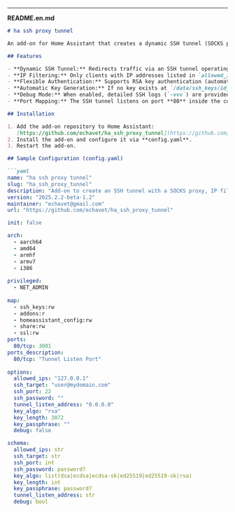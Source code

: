 
---

**README.en.md**

```markdown
# ha ssh proxy tunnel

An add-on for Home Assistant that creates a dynamic SSH tunnel (SOCKS proxy) with IP-based access filtering and flexible authentication (RSA key or password).

## Features

- **Dynamic SSH Tunnel:** Redirects traffic via an SSH tunnel operating as a SOCKS proxy.
- **IP Filtering:** Only clients with IP addresses listed in `allowed_ips` can access the tunnel.
- **Flexible Authentication:** Supports RSA key authentication (automatically generated if needed) or a password.
- **Automatic Key Generation:** If no key exists at `/data/ssh_keys/id_tunnel`, a new RSA key pair is generated using the configured parameters. The public key is output in the logs so you can add it to the remote server.
- **Debug Mode:** When enabled, detailed SSH logs (`-vvv`) are provided to aid troubleshooting.
- **Port Mapping:** The SSH tunnel listens on port **80** inside the container, which is mapped to an external port (default is 3001) as configured in the add-on settings.

## Installation

1. Add the add-on repository to Home Assistant:  
   [https://github.com/echavet/ha_ssh_proxy_tunnel](https://github.com/echavet/ha_ssh_proxy_tunnel)
2. Install the add-on and configure it via **config.yaml**.
3. Restart the add-on.

## Sample Configuration (config.yaml)

```yaml
name: "ha ssh proxy tunnel"
slug: "ha_ssh_proxy_tunnel"
description: "Add-on to create an SSH tunnel with a SOCKS proxy, IP filtering, and flexible authentication (password or RSA key)."
version: "2025.2.2-beta-1.2"
maintainer: "echavet@gmail.com"
url: "https://github.com/echavet/ha_ssh_proxy_tunnel"

init: false

arch:
  - aarch64
  - amd64
  - armhf
  - armv7
  - i386
  
privileged:
  - NET_ADMIN  
  
map:
  - ssh_keys:rw
  - addons:r
  - homeassistant_config:rw  
  - share:rw
  - ssl:rw
ports:
  80/tcp: 3001
ports_description:
  80/tcp: "Tunnel Listen Port"
  
options:
  allowed_ips: "127.0.0.1"
  ssh_target: "user@mydomain.com"
  ssh_port: 22
  ssh_password: ""    
  tunnel_listen_address: "0.0.0.0"
  key_algo: "rsa"
  key_length: 3072
  key_passphrase: ""
  debug: false

schema:
  allowed_ips: str
  ssh_target: str
  ssh_port: int
  ssh_password: password?
  key_algo: list(dsa|ecdsa|ecdsa-sk|ed25519|ed25519-sk|rsa)
  key_length: int
  key_passphrase: password?
  tunnel_listen_address: str
  debug: bool
